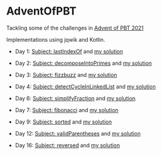 # AdventOfPBT

Tackling some of the challenges in [Advent of PBT 2021](https://dev.to/dubzzz/advent-of-pbt-2021-13ee)

Implementations using jqwik and Kotlin.

- Day 1: [Subject: lastIndexOf](https://dev.to/dubzzz/advent-of-pbt-2021-day-1-3jnm) 
  and [my solution](./src/test/kotlin/adventOfPBT/day1)

- Day 2: [Subject: decomposeIntoPrimes](https://dev.to/dubzzz/advent-of-pbt-2021-day-2-4gmg)
  and [my solution](./src/test/kotlin/adventOfPBT/day2)

- Day 3: [Subject: fizzbuzz](https://dev.to/dubzzz/advent-of-pbt-2021-day-3-4mac)
  and [my solution](./src/test/kotlin/adventOfPBT/day3)

- Day 4: [Subject: detectCycleInLinkedList](https://dev.to/dubzzz/advent-of-pbt-2021-day-4-3m6g)
  and [my solution](./src/test/kotlin/adventOfPBT/day4)

- Day 6: [Subject: simplifyFraction](https://dev.to/dubzzz/advent-of-pbt-2021-day-6-4lpo)
  and [my solution](./src/test/kotlin/adventOfPBT/day6)

- Day 7: [Subject: fibonacci](https://dev.to/dubzzz/advent-of-pbt-2021-day-6-4lpo)
  and [my solution](./src/test/kotlin/adventOfPBT/day7)

- Day 9: [Subject: sorted](https://dev.to/dubzzz/advent-of-pbt-2021-day-9-55na)
  and [my solution](./src/test/kotlin/adventOfPBT/day9)

- Day 12: [Subject: validParentheses](https://dev.to/dubzzz/advent-of-pbt-2021-day-12-351b)
  and [my solution](./src/test/kotlin/adventOfPBT/day12)

- Day 16: [Subject: reversed](https://dev.to/dubzzz/advent-of-pbt-2021-day-16-2hma)
  and [my solution](./src/test/kotlin/adventOfPBT/day16)

